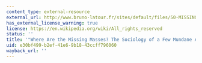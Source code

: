```yaml
---
content_type: external-resource
external_url: http://www.bruno-latour.fr/sites/default/files/50-MISSING-MASSES-GB.pdf
has_external_license_warning: true
license: https://en.wikipedia.org/wiki/All_rights_reserved
status: ''
title: '"Where Are the Missing Masses? The Sociology of a Few Mundane Artifacts" (PDF)'
uid: e30bf499-b2ef-41e6-9b18-43ccff796060
wayback_url: ''
---
```

